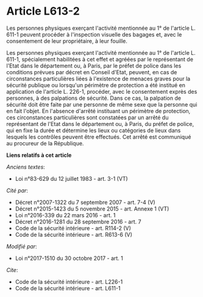 # Article L613-2

Les personnes physiques exerçant l'activité mentionnée au 1° de l'article L. 611-1 peuvent procéder à l'inspection visuelle
des bagages et, avec le consentement de leur propriétaire, à leur fouille.

Les personnes physiques exerçant l'activité mentionnée au 1° de l'article L. 611-1, spécialement habilitées à cet effet et
agréées par le représentant de l'Etat dans le département ou, à Paris, par le préfet de police dans les conditions prévues
par décret en Conseil d'Etat, peuvent, en cas de circonstances particulières liées à l'existence de menaces graves pour la
sécurité publique ou lorsqu'un périmètre de protection a été institué en application de l'article L. 226-1, procéder, avec le
consentement exprès des personnes, à des palpations de sécurité. Dans ce cas, la palpation de sécurité doit être faite par
une personne de même sexe que la personne qui en fait l'objet. En l'absence d'arrêté instituant un périmètre de protection,
ces circonstances particulières sont constatées par un arrêté du représentant de l'Etat dans le département ou, à Paris, du
préfet de police, qui en fixe la durée et détermine les lieux ou catégories de lieux dans lesquels les contrôles peuvent être
effectués. Cet arrêté est communiqué au procureur de la République.

**Liens relatifs à cet article**

_Anciens textes_:

  - Loi n°83-629 du 12 juillet 1983 - art. 3-1 (VT)

_Cité par_:

  - Décret n°2007-1322 du 7 septembre 2007 - art. 7-4 (V)
  - Décret n°2015-1423 du 5 novembre 2015 - art. Annexe 1 (VT)
  - Loi n°2016-339 du 22 mars 2016 - art. 1
  - Décret n°2016-1281 du 28 septembre 2016 - art. 7
  - Code de la sécurité intérieure - art. R114-2 (V)
  - Code de la sécurité intérieure - art. R613-6 (V)

_Modifié par_:

  - Loi n°2017-1510 du 30 octobre 2017 - art. 1

_Cite_:

  - Code de la sécurité intérieure - art. L226-1
  - Code de la sécurité intérieure - art. L611-1
